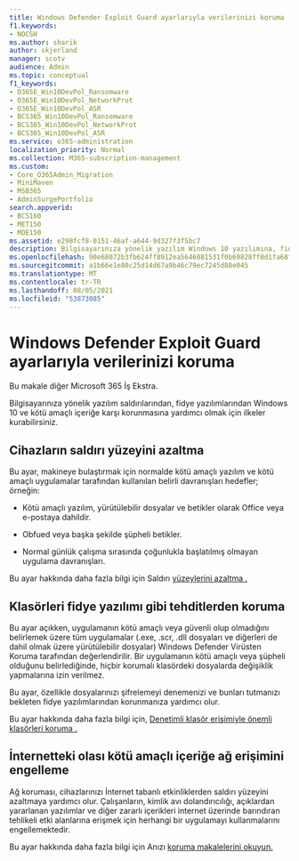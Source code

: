 ```yaml
---
title: Windows Defender Exploit Guard ayarlarıyla verilerinizi koruma
f1.keywords:
- NOCSH
ms.author: sharik
author: skjerland
manager: scotv
audience: Admin
ms.topic: conceptual
f1_keywords:
- O365E_Win10DevPol_Ransomware
- O365E_Win10DevPol_NetworkProt
- O365E_Win10DevPol_ASR
- BCS365_Win10DevPol_Ransomware
- BCS365_Win10DevPol_NetworkProt
- BCS365_Win10DevPol_ASR
ms.service: o365-administration
localization_priority: Normal
ms.collection: M365-subscription-management
ms.custom:
- Core_O365Admin_Migration
- MiniMaven
- MSB365
- AdminSurgePortfolio
search.appverid:
- BCS160
- MET150
- MOE150
ms.assetid: e298fcf8-0151-46af-a644-9d327f3f5bc7
description: Bilgisayarınıza yönelik yazılım Windows 10 yazılımına, fidye yazılımına ve kötü amaçlı içeriğe karşı internet'te güvenlik korumayı öğrenin.
ms.openlocfilehash: 90e68072b3fb624ff8912ea5646081531f0b69828ff0d1fa68fcc20e6c8d19c2
ms.sourcegitcommit: a1b66e1e80c25d14d67a9b46c79ec7245d88e045
ms.translationtype: MT
ms.contentlocale: tr-TR
ms.lasthandoff: 08/05/2021
ms.locfileid: "53873085"
---
```

# <a name="protect-your-data-with-windows-defender-exploit-guard-settings"></a>Windows Defender Exploit Guard ayarlarıyla verilerinizi koruma

Bu makale diğer Microsoft 365 İş Ekstra.

Bilgisayarınıza yönelik yazılım saldırılarından, fidye yazılımlarından Windows 10 ve kötü amaçlı içeriğe karşı korunmasına yardımcı olmak için ilkeler kurabilirsiniz.
  
## <a name="reduce-the-attack-surface-of-devices"></a>Cihazların saldırı yüzeyini azaltma

Bu ayar, makineye bulaştırmak için normalde kötü amaçlı yazılım ve kötü amaçlı uygulamalar tarafından kullanılan belirli davranışları hedefler; örneğin:
  
- Kötü amaçlı yazılım, yürütülebilir dosyalar ve betikler olarak Office veya e-postaya dahildir.
    
- Obfued veya başka şekilde şüpheli betikler.
    
- Normal günlük çalışma sırasında çoğunlukla başlatılmış olmayan uygulama davranışları.
    
Bu ayar hakkında daha fazla bilgi için Saldırı [yüzeylerini azaltma .](/windows/security/threat-protection/microsoft-defender-atp/exploit-protection)
  
## <a name="protect-folders-from-threats-such-as-ransomware"></a>Klasörleri fidye yazılımı gibi tehditlerden koruma

Bu ayar açıkken, uygulamanın kötü amaçlı veya güvenli olup olmadığını belirlemek üzere tüm uygulamalar (.exe, .scr, .dll dosyaları ve diğerleri de dahil olmak üzere yürütülebilir dosyalar) Windows Defender Virüsten Koruma tarafından değerlendirilir. Bir uygulamanın kötü amaçlı veya şüpheli olduğunu belirlediğinde, hiçbir korumalı klasördeki dosyalarda değişiklik yapmalarına izin verilmez.
  
Bu ayar, özellikle dosyalarınızı şifrelemeyi denemenizi ve bunları tutmanızı bekleten fidye yazılımlarından korunmanıza yardımcı olur.
  
Bu ayar hakkında daha fazla bilgi için, [Denetimli klasör erişimiyle önemli klasörleri koruma .](/mem/configmgr/protect/deploy-use/create-deploy-exploit-guard-policy#bkmk_CFA)
  
## <a name="prevent-network-access-to-potentially-malicious-content-on-the-internet"></a>İnternetteki olası kötü amaçlı içeriğe ağ erişimini engelleme

Ağ koruması, cihazlarınızı İnternet tabanlı etkinliklerden saldırı yüzeyini azaltmaya yardımcı olur. Çalışanların, kimlik avı dolandırıcılığı, açıklardan yararlanan yazılımlar ve diğer zararlı içerikleri internet üzerinde barındıran tehlikeli etki alanlarına erişmek için herhangi bir uygulamayı kullanmalarını engellemektedir.
  
Bu ayar hakkında daha fazla bilgi için Anızı [koruma makalelerini okuyun.](/mem/configmgr/protect/deploy-use/create-deploy-exploit-guard-policy#bkmk_Nwp)
